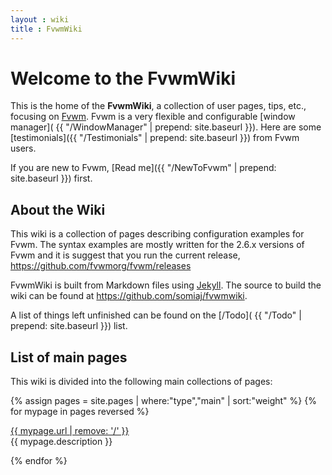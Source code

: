 ```yaml
---
layout : wiki
title : FvwmWiki
---
```

# Welcome to the FvwmWiki

This is the home of the __FvwmWiki__, a collection of user
pages, tips, etc., focusing on [Fvwm](http://www.fvwm.org).
Fvwm is a very flexible and configurable [window manager](
{{ "/WindowManager" | prepend: site.baseurl }}).
Here are some [testimonials]({{ "/Testimonials" | prepend: site.baseurl }})
from Fvwm users.

If you are new to Fvwm,
[Read me]({{ "/NewToFvwm" | prepend: site.baseurl }}) first.

## About the Wiki

This wiki is a collection of pages describing configuration
examples for Fvwm. The syntax examples are mostly written
for the 2.6.x versions of Fvwm and it is suggest that you run
the current release, <https://github.com/fvwmorg/fvwm/releases>

FvwmWiki is built from Markdown files using [Jekyll](
https://jekyllrb.com/). The source to build the wiki
can be found at <https://github.com/somiaj/fvwmwiki>.

A list of things left unfinished can be found on the [/Todo](
{{ "/Todo" | prepend: site.baseurl }}) list.

## List of main pages

This wiki is divided into the following main collections of pages:

{% assign pages = site.pages | where:"type","main" | sort:"weight" %}
{% for mypage in pages reversed %}
  <p class="title-indent">
  <a href="{{ mypage.url | prepend: site.baseurl }}">
  {{ mypage.url | remove: '/' }}</a><br>
  {{ mypage.description }}
</p>
{% endfor %}

